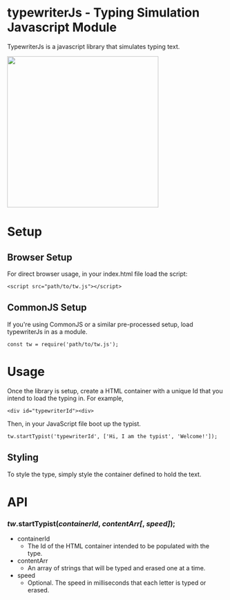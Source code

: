 # typewriterJs - Typing Simulation Javascript Module
TypewriterJs is a javascript library that simulates typing text.

<img src="https://dl.dropboxusercontent.com/u/22874695/typist_demo.gif " width="350">

# Setup

## Browser Setup
For direct browser usage, in your index.html file load the script:

`<script src="path/to/tw.js"></script>`

## CommonJS Setup

If you're using CommonJS or a similar pre-processed setup, load typewriterJs in as a module.

`const tw = require('path/to/tw.js');`

# Usage
Once the library is setup, create a HTML container with a unique Id that you intend to load the typing in. For example,

`<div id="typewriterId"><div>`

Then, in your JavaScript file boot up the typist.

`tw.startTypist('typewriterId', ['Hi, I am the typist', 'Welcome!']);`

## Styling
To style the type, simply style the container defined to hold the text.

# API
### *tw*.startTypist(*containerId*, *contentArr[*, *speed]*);
* containerId
  * The Id of the HTML container intended to be populated with the type.
* contentArr
  * An array of strings that will be typed and erased one at a time.
* speed
  * Optional. The speed in milliseconds that each letter is typed or erased.